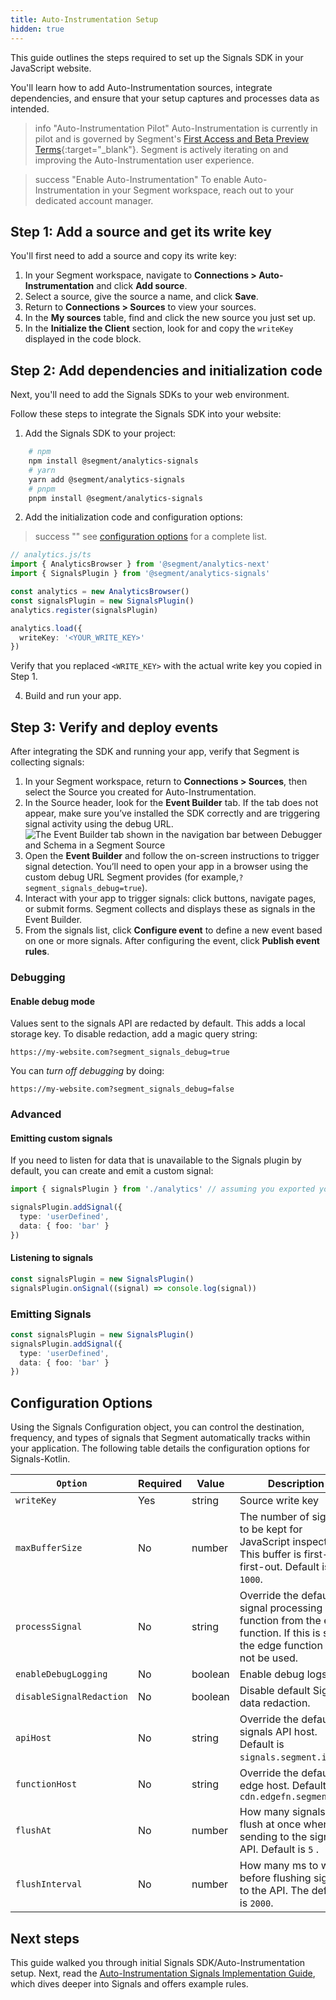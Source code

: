 ```yaml
---
title: Auto-Instrumentation Setup
hidden: true
---
```


This guide outlines the steps required to set up the Signals SDK in your JavaScript website.

You'll learn how to add Auto-Instrumentation sources, integrate dependencies, and ensure that your setup captures and processes data as intended.  

> info "Auto-Instrumentation Pilot"
> Auto-Instrumentation is currently in pilot and is governed by Segment's [First Access and Beta Preview Terms](https://www.twilio.com/en-us/legal/tos){:target="_blank"}. Segment is actively iterating on and improving the Auto-Instrumentation user experience.

> success "Enable Auto-Instrumentation"
> To enable Auto-Instrumentation in your Segment workspace, reach out to your dedicated account manager.

## Step 1: Add a source and get its write key

You'll first need to add a source and copy its write key: 

1. In your Segment workspace, navigate to **Connections > Auto-Instrumentation** and click **Add source**.
2. Select a source, give the source a name, and click **Save**.
3. Return to **Connections > Sources** to view your sources. 
4. In the **My sources** table, find and click the new source you just set up.
5. In the **Initialize the Client** section, look for and copy the `writeKey` displayed in the code block. 

## Step 2: Add dependencies and initialization code

Next, you'll need to add the Signals SDKs to your web environment. 

Follow these steps to integrate the Signals SDK into your website:

1. Add the Signals SDK to your project: 

```bash
    # npm
    npm install @segment/analytics-signals
    # yarn
    yarn add @segment/analytics-signals
    # pnpm
    pnpm install @segment/analytics-signals 
```

2. Add the initialization code and configuration options:

> success ""
> see [configuration options](#configuration-options) for a complete list.

```ts
// analytics.js/ts
import { AnalyticsBrowser } from '@segment/analytics-next'
import { SignalsPlugin } from '@segment/analytics-signals'

const analytics = new AnalyticsBrowser()
const signalsPlugin = new SignalsPlugin()
analytics.register(signalsPlugin)

analytics.load({
  writeKey: '<YOUR_WRITE_KEY>'
})
```

Verify that you replaced `<WRITE_KEY>` with the actual write key you copied in Step 1.

4. Build and run your app.

## Step 3: Verify and deploy events

After integrating the SDK and running your app, verify that Segment is collecting signals:

1. In your Segment workspace, return to **Connections > Sources**, then select the Source you created for Auto-Instrumentation.
2. In the Source header, look for the **Event Builder** tab. If the tab does not appear, make sure you’ve installed the SDK correctly and are triggering signal activity using the debug URL.
    ![The Event Builder tab shown in the navigation bar between Debugger and Schema in a Segment Source](/images/event-builder-tab.png)
3. Open the **Event Builder** and follow the on-screen instructions to trigger signal detection. You’ll need to open your app in a browser using the custom debug URL Segment provides (for example,`?segment_signals_debug=true`).
4. Interact with your app to trigger signals: click buttons, navigate pages, or submit forms. Segment collects and displays these as signals in the Event Builder.
5. From the signals list, click **Configure event** to define a new event based on one or more signals. After configuring the event, click **Publish event rules**.


### Debugging
#### Enable debug mode
Values sent to the signals API are redacted by default.
This adds a local storage key.  To disable redaction, add a magic query string:
```
https://my-website.com?segment_signals_debug=true
```
You can *turn off debugging* by doing:
```
https://my-website.com?segment_signals_debug=false
```

### Advanced

#### Emitting custom signals 
If you need to listen for data that is unavailable to the Signals plugin by default, you can create and emit a custom signal:

```ts
import { signalsPlugin } from './analytics' // assuming you exported your plugin instance.

signalsPlugin.addSignal({
  type: 'userDefined',
  data: { foo: 'bar' }
})
```

#### Listening to signals
```ts
const signalsPlugin = new SignalsPlugin()
signalsPlugin.onSignal((signal) => console.log(signal))
```

### Emitting Signals
```ts
const signalsPlugin = new SignalsPlugin()
signalsPlugin.addSignal({
  type: 'userDefined',
  data: { foo: 'bar' }
})
```

## Configuration Options

Using the Signals Configuration object, you can control the destination, frequency, and types of signals that Segment automatically tracks within your application. The following table details the configuration options for Signals-Kotlin.

| `Option`            | Required | Value                     | Description                                                                                                                                                                                           |
| ------------------- | -------- | ------------------------- | ----------------------------------------------------------------------------------------------------------------------------------------------------------------------------------------------------- |
| `writeKey`          | Yes      | string                    | Source write key                                                                                                                                                                                      |
| `maxBufferSize` | No       | number                  | The number of signals to be kept for JavaScript inspection. This buffer is first-in, first-out. Default is `1000`.                                                                                    |
| `processSignal` | No       | string                  | Override the default signal processing function from the edge function. If this is set, the edge function will not be used.
| `enableDebugLogging` | No       | boolean                  | Enable debug logs.
| `disableSignalRedaction` | No       | boolean                  | Disable default Signal data redaction.
| `apiHost` | No       | string                 | Override the default signals API host. Default is `signals.segment.io/v1`.
| `functionHost` | No       | string                 | Override the default edge host. Default is `cdn.edgefn.segment.com`
| `flushAt` | No       | number                   | How many signals to flush at once when sending to the signals API. Default is `5` .                                                                                                                                         |
| `flushInterval`      | No       | number | How many ms to wait before flushing signals to the API. The default is `2000`. |

## Next steps

This guide walked you through initial Signals SDK/Auto-Instrumentation setup. Next, read the [Auto-Instrumentation Signals Implementation Guide](/docs/connections/auto-instrumentation/configuration/), which dives deeper into Signals and offers example rules. 
